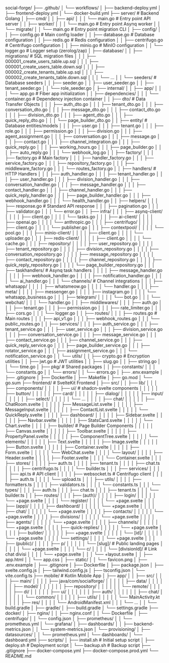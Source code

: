 social-forge/
├── .github/
│ └── workflows/
│ ├── backend-deploy.yml
│ ├── frontend-deploy.yml
│ └── docker-build.yml
├── server/ # Backend Golang
│ ├── cmd/
│ │ ├── api/
│ │ │ └── main.go # Entry point API server
│ │ ├── worker/
│ │ │ └── main.go # Entry point Asynq worker
│ │ └── migrate/
│ │ └── main.go # Entry point migration CLI
│ ├── config/
│ │ ├── config.go # Main config loader
│ │ ├── database.go # Database configuration
│ │ ├── redis.go # Redis configuration
│ │ ├── centrifugo.go # Centrifugo configuration
│ │ ├── minio.go # MinIO configuration
│ │ └── logger.go # Logger setup (zerolog/zap)
│ ├── database/
│ │ ├── migrations/ # SQL migration files
│ │ │ ├── 000001_create_users_table.up.sql
│ │ │ ├── 000001_create_users_table.down.sql
│ │ │ ├── 000002_create_tenants_table.up.sql
│ │ │ ├── 000002_create_tenants_table.down.sql
│ │ │ └── ...
│ │ └── seeders/ # Database seeders
│ │ ├── seeder.go
│ │ ├── user_seeder.go
│ │ ├── tenant_seeder.go
│ │ └── role_seeder.go
│ ├── internal/
│ │ ├── app/
│ │ │ └── app.go # Fiber app initialization
│ │ ├── dependencies/
│ │ │ └── container.go # Dependency injection container
│ │ ├── dto/ # Data Transfer Objects
│ │ │ ├── auth_dto.go
│ │ │ ├── tenant_dto.go
│ │ │ ├── conversation_dto.go
│ │ │ ├── message_dto.go
│ │ │ ├── contact_dto.go
│ │ │ ├── division_dto.go
│ │ │ ├── agent_dto.go
│ │ │ ├── quick_reply_dto.go
│ │ │ └── page_builder_dto.go
│ │ ├── entity/ # Database entities/models
│ │ │ ├── user.go
│ │ │ ├── tenant.go
│ │ │ ├── role.go
│ │ │ ├── permission.go
│ │ │ ├── division.go
│ │ │ ├── agent_assignment.go
│ │ │ ├── conversation.go
│ │ │ ├── message.go
│ │ │ ├── contact.go
│ │ │ ├── channel_integration.go
│ │ │ ├── quick_reply.go
│ │ │ ├── working_hours.go
│ │ │ ├── page_builder.go
│ │ │ ├── auto_reply.go
│ │ │ └── webhook_log.go
│ │ ├── factory/
│ │ │ ├── factory.go # Main factory
│ │ │ ├── handler_factory.go
│ │ │ ├── service_factory.go
│ │ │ ├── repository_factory.go
│ │ │ ├── middleware_factory.go
│ │ │ └── routes_factory.go
│ │ ├── handlers/ # HTTP Handlers
│ │ │ ├── auth_handler.go
│ │ │ ├── tenant_handler.go
│ │ │ ├── user_handler.go
│ │ │ ├── division_handler.go
│ │ │ ├── conversation_handler.go
│ │ │ ├── message_handler.go
│ │ │ ├── contact_handler.go
│ │ │ ├── channel_handler.go
│ │ │ ├── quick_reply_handler.go
│ │ │ ├── page_builder_handler.go
│ │ │ ├── webhook_handler.go
│ │ │ └── health_handler.go
│ │ ├── helpers/
│ │ │ ├── response.go # Standard API response
│ │ │ ├── pagination.go
│ │ │ ├── validator.go
│ │ │ └── error.go
│ │ ├── infra/
│ │ │ ├── asynq-client/
│ │ │ │ ├── client.go
│ │ │ │ └── tasks.go
│ │ │ ├── ai-client/
│ │ │ │ ├── openai.go
│ │ │ │ └── anthropic.go
│ │ │ ├── centrifugo/
│ │ │ │ ├── client.go
│ │ │ │ └── publisher.go
│ │ │ ├── contextpool/
│ │ │ │ └── pool.go
│ │ │ ├── minio-client/
│ │ │ │ ├── client.go
│ │ │ │ └── uploader.go
│ │ │ ├── redis-client/
│ │ │ │ ├── client.go
│ │ │ │ └── cache.go
│ │ │ ├── repository/
│ │ │ │ ├── user_repository.go
│ │ │ │ ├── tenant_repository.go
│ │ │ │ ├── division_repository.go
│ │ │ │ ├── conversation_repository.go
│ │ │ │ ├── message_repository.go
│ │ │ │ ├── contact_repository.go
│ │ │ │ ├── channel_repository.go
│ │ │ │ ├── quick_reply_repository.go
│ │ │ │ └── page_builder_repository.go
│ │ │ ├── taskhandlers/ # Asynq task handlers
│ │ │ │ ├── message_handler.go
│ │ │ │ ├── webhook_handler.go
│ │ │ │ ├── notification_handler.go
│ │ │ │ └── ai_handler.go
│ │ │ └── channels/ # Channel integrations
│ │ │ ├── whatsapp/
│ │ │ │ ├── whatsmeow.go
│ │ │ │ └── handler.go
│ │ │ ├── meta/
│ │ │ │ ├── messenger.go
│ │ │ │ ├── instagram.go
│ │ │ │ └── whatsapp_business.go
│ │ │ ├── telegram/
│ │ │ │ └── bot.go
│ │ │ └── webchat/
│ │ │ └── handler.go
│ │ ├── middlewares/
│ │ │ ├── auth.go
│ │ │ ├── tenant.go
│ │ │ ├── permission.go
│ │ │ ├── rate_limiter.go
│ │ │ ├── cors.go
│ │ │ └── logger.go
│ │ ├── routes/
│ │ │ ├── routes.go # Main routes
│ │ │ ├── api_v1.go
│ │ │ ├── webhook_routes.go
│ │ │ └── public_routes.go
│ │ ├── services/
│ │ │ ├── auth_service.go
│ │ │ ├── tenant_service.go
│ │ │ ├── user_service.go
│ │ │ ├── division_service.go
│ │ │ ├── conversation_service.go
│ │ │ ├── message_service.go
│ │ │ ├── contact_service.go
│ │ │ ├── channel_service.go
│ │ │ ├── quick_reply_service.go
│ │ │ ├── page_builder_service.go
│ │ │ ├── rotator_service.go
│ │ │ ├── assignment_service.go
│ │ │ └── notification_service.go
│ │ └── utils/
│ │ ├── crypto.go # Encryption utilities
│ │ ├── jwt.go # JWT utilities
│ │ ├── slug.go
│ │ ├── string.go
│ │ └── time.go
│ ├── pkg/ # Shared packages
│ │ ├── constants/
│ │ │ └── constants.go
│ │ └── errors/
│ │ └── errors.go
│ ├── .env.example
│ ├── .gitignore
│ ├── Dockerfile
│ ├── Makefile
│ ├── go.mod
│ └── go.sum
├── frontend/ # SvelteKit Frontend
│ ├── src/
│ │ ├── lib/
│ │ │ ├── components/
│ │ │ │ ├── ui/ # shadcn-svelte components
│ │ │ │ │ ├── button/
│ │ │ │ │ ├── card/
│ │ │ │ │ ├── dialog/
│ │ │ │ │ ├── input/
│ │ │ │ │ ├── select/
│ │ │ │ │ └── ...
│ │ │ │ ├── chat/
│ │ │ │ │ ├── ChatRoom.svelte
│ │ │ │ │ ├── MessageList.svelte
│ │ │ │ │ ├── MessageInput.svelte
│ │ │ │ │ ├── ContactList.svelte
│ │ │ │ │ └── QuickReply.svelte
│ │ │ │ ├── dashboard/
│ │ │ │ │ ├── Sidebar.svelte
│ │ │ │ │ ├── Navbar.svelte
│ │ │ │ │ ├── StatsCard.svelte
│ │ │ │ │ └── Chart.svelte
│ │ │ │ ├── builder/ # Page Builder Components
│ │ │ │ │ ├── Canvas.svelte
│ │ │ │ │ ├── Toolbar.svelte
│ │ │ │ │ ├── PropertyPanel.svelte
│ │ │ │ │ ├── ComponentTree.svelte
│ │ │ │ │ └── elements/
│ │ │ │ │ ├── Text.svelte
│ │ │ │ │ ├── Image.svelte
│ │ │ │ │ ├── Button.svelte
│ │ │ │ │ ├── Container.svelte
│ │ │ │ │ ├── Form.svelte
│ │ │ │ │ └── WebChat.svelte
│ │ │ │ └── layout/
│ │ │ │ ├── Header.svelte
│ │ │ │ ├── Footer.svelte
│ │ │ │ └── Container.svelte
│ │ │ ├── stores/
│ │ │ │ ├── auth.ts
│ │ │ │ ├── tenant.ts
│ │ │ │ ├── chat.ts
│ │ │ │ ├── centrifugo.ts
│ │ │ │ └── builder.ts
│ │ │ ├── services/
│ │ │ │ ├── api.ts # API client
│ │ │ │ ├── websocket.ts # Centrifugo client
│ │ │ │ ├── auth.ts
│ │ │ │ └── upload.ts
│ │ │ ├── utils/
│ │ │ │ ├── formatters.ts
│ │ │ │ ├── validators.ts
│ │ │ │ └── constants.ts
│ │ │ └── types/
│ │ │ ├── auth.ts
│ │ │ ├── chat.ts
│ │ │ ├── tenant.ts
│ │ │ └── builder.ts
│ │ ├── routes/
│ │ │ ├── (auth)/
│ │ │ │ ├── login/
│ │ │ │ │ └── +page.svelte
│ │ │ │ └── register/
│ │ │ │ └── +page.svelte
│ │ │ ├── (app)/
│ │ │ │ ├── dashboard/
│ │ │ │ │ └── +page.svelte
│ │ │ │ ├── chat/
│ │ │ │ │ └── +page.svelte
│ │ │ │ ├── contacts/
│ │ │ │ │ └── +page.svelte
│ │ │ │ ├── divisions/
│ │ │ │ │ └── +page.svelte
│ │ │ │ ├── agents/
│ │ │ │ │ └── +page.svelte
│ │ │ │ ├── channels/
│ │ │ │ │ └── +page.svelte
│ │ │ │ ├── quick-replies/
│ │ │ │ │ └── +page.svelte
│ │ │ │ ├── builder/
│ │ │ │ │ ├── +page.svelte
│ │ │ │ │ └── [id]/
│ │ │ │ │ └── +page.svelte
│ │ │ │ └── settings/
│ │ │ │ └── +page.svelte
│ │ │ ├── (public)/
│ │ │ │ ├── p/
│ │ │ │ │ └── [slug]/ # Public landing pages
│ │ │ │ │ └── +page.svelte
│ │ │ │ └── c/
│ │ │ │ └── [divisionId]/ # Link chat divisi
│ │ │ │ └── +page.svelte
│ │ │ └── +layout.svelte
│ │ ├── app.html
│ │ └── app.css
│ ├── static/
│ │ └── favicon.png
│ ├── .env.example
│ ├── .gitignore
│ ├── Dockerfile
│ ├── package.json
│ ├── svelte.config.js
│ ├── tailwind.config.js
│ ├── tsconfig.json
│ └── vite.config.ts
├── mobile/ # Kotlin Mobile App
│ ├── app/
│ │ ├── src/
│ │ │ ├── main/
│ │ │ │ ├── java/com/socialforge/
│ │ │ │ │ ├── data/
│ │ │ │ │ │ ├── model/
│ │ │ │ │ │ ├── repository/
│ │ │ │ │ │ └── remote/
│ │ │ │ │ ├── di/
│ │ │ │ │ ├── ui/
│ │ │ │ │ │ ├── auth/
│ │ │ │ │ │ ├── chat/
│ │ │ │ │ │ └── common/
│ │ │ │ │ ├── utils/
│ │ │ │ │ └── MainActivity.kt
│ │ │ │ ├── res/
│ │ │ │ └── AndroidManifest.xml
│ │ │ └── ...
│ │ └── build.gradle
│ ├── gradle/
│ ├── build.gradle
│ └── settings.gradle
├── docker/
│ ├── nginx/
│ │ ├── nginx.conf
│ │ └── Dockerfile
│ ├── centrifugo/
│ │ └── config.json
│ ├── prometheus/
│ │ └── prometheus.yml
│ └── grafana/
│ ├── dashboards/
│ │ ├── backend-metrics.json
│ │ └── system-metrics.json
│ └── provisioning/
│ ├── datasources/
│ │ └── prometheus.yml
│ └── dashboards/
│ └── dashboard.yml
├── scripts/
│ ├── install.sh # Initial setup script
│ ├── deploy.sh # Deployment script
│ └── backup.sh # Backup script
├── .gitignore
├── docker-compose.yml
├── docker-compose.prod.yml
└── README.md
